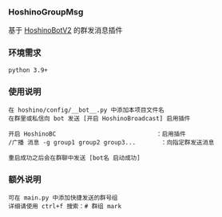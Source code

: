 ### HoshinoGroupMsg

基于 [HoshinoBotV2](https://github.com/Ice-Cirno/HoshinoBot) 的群发消息插件

### 环境需求
```
python 3.9+
```

### 使用说明
```
在 hoshino/config/__bot__.py 中添加本项目文件名
在群里或私信向 bot 发送 [开启 HoshinoBroadcast] 启用插件

开启 HoshinoBC                            ：启用插件
/广播 消息 -g group1 group2 group3...       ：向指定群发送消息

重启成功之后会在群聊中发送 [bot名 启动成功]
```

### 额外说明
```
可在 main.py 中添加快捷发送的群号组
详细请使用 ctrl+f 搜索：# 群组 mark
```
